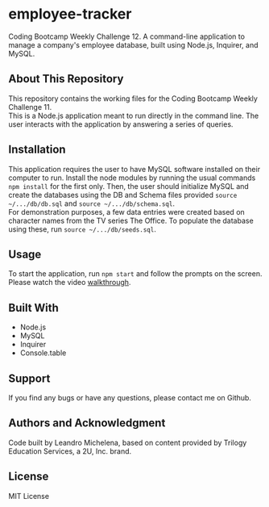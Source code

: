 # employee-tracker
Coding Bootcamp Weekly Challenge 12. A command-line application to manage a company's employee database, built using Node.js, Inquirer, and MySQL.

## About This Repository
This repository contains the working files for the Coding Bootcamp Weekly Challenge 11. <br>
This is a Node.js application meant to run directly in the command line. The user interacts with the application by answering a series of queries.

## Installation
This application requires the user to have MySQL software installed on their computer to run. Install the node modules by running the usual commands `npm install` for the first only. Then, the user should initialize MySQL and create the databases using the DB and Schema files provided `source ~/.../db/db.sql` and `source ~/.../db/schema.sql`. <br>
For demonstration purposes, a few data entries were created based on character names from the TV series The Office. To populate the database using these, run `source ~/.../db/seeds.sql`.

## Usage
To start the application, run `npm start` and follow the prompts on the screen. <br>
Please watch the video [walkthrough](https://drive.google.com/file/d/1FNqGPNHF5yoVDj_Z_m2EN-e_Jg2bFOBw/view).

## Built With
* Node.js
* MySQL
* Inquirer
* Console.table

## Support
If you find any bugs or have any questions, please contact me on Github.

## Authors and Acknowledgment
Code built by Leandro Michelena, based on content provided by Trilogy Education Services, a 2U, Inc. brand.  

## License
MIT License
